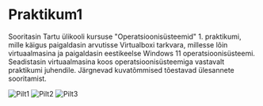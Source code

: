 # Praktikum1
Sooritasin Tartu ülikooli kursuse "Operatsioonisüsteemid" 1. praktikumi, mille käigus paigaldasin arvutisse Virtualboxi tarkvara, millesse lõin virtuaalmasina ja paigaldasin eestikeelse Windows 11 operatsioonisüsteemi. Seadistasin virtuaalmasina koos operatsioonisüsteemiga vastavalt praktikumi juhendile. Järgnevad kuvatõmmised tõestavad ülesannete sooritamist.

![Pilt1]()
![Pilt2]()
![Pilt3]()
